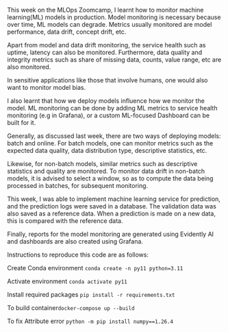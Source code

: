 This week on the MLOps Zoomcamp, I learnt how to monitor machine learning(ML) models in production. Model monitoring is necessary because over time, ML models can degrade. Metrics usually monitored are model performance, data drift, concept drift, etc.

Apart from model and data drift monitoring, the service health such as uptime, latency can also be monitored. Furthermore, data quality and integrity metrics such as share of missing data, counts, value range, etc are also monitored.

In sensitive applications like those that involve humans, one would also want to monitor model bias.

I also learnt that how we deploy models influence how we monitor the model. ML monitoring can be done by adding ML metrics to service health monitoring (e.g in Grafana), or a custom ML-focused Dashboard can be built for it.

Generally, as discussed last week, there are two ways of deploying models: batch and online. For batch models, one can monitor metrics such as the expected data quality, data distribution type, descriptive statistics, etc.

Likewise, for non-batch models, similar metrics such as descriptive statistics and quality are monitored. To monitor data drift in non-batch models, it is advised to select a window, so as to compute the data being processed in batches, for subsequent monitoring.

This week, I was able to implement machine learning service for prediction, and the prediction logs were saved in a database. The validation data was also saved as a reference data. When a prediction is made on a new data, this is compared with the reference data.

Finally, reports for the model monitoring are generated using Evidently AI and dashboards are also created using Grafana.

Instructions to reproduce this code are as follows:

Create Conda environment `conda create -n py11 python=3.11`

Activate environment `conda activate py11`

Install required packages `pip install -r requirements.txt`

To build container`docker-compose up --build`

To fix Attribute error `python -m pip install numpy==1.26.4`